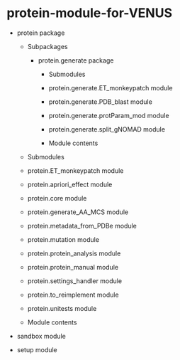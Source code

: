 # protein-module-for-VENUS


* protein package


    * Subpackages


        * protein.generate package


            * Submodules


            * protein.generate.ET_monkeypatch module


            * protein.generate.PDB_blast module


            * protein.generate.protParam_mod module


            * protein.generate.split_gNOMAD module


            * Module contents


    * Submodules


    * protein.ET_monkeypatch module


    * protein.apriori_effect module


    * protein.core module


    * protein.generate_AA_MCS module


    * protein.metadata_from_PDBe module


    * protein.mutation module


    * protein.protein_analysis module


    * protein.protein_manual module


    * protein.settings_handler module


    * protein.to_reimplement module


    * protein.unitests module


    * Module contents


* sandbox module


* setup module
